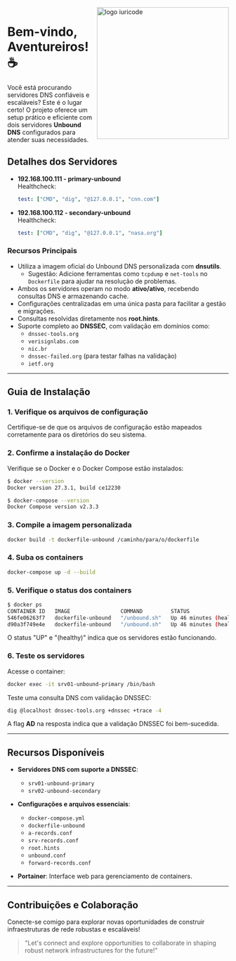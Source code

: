 <img src="ilus-code.svg" min-width="300px" max-width="300px" width="300px" align="right" alt="logo iuricode">

# Bem-vindo, Aventureiros! ☕

Você está procurando servidores DNS confiáveis e escaláveis? Este é o lugar certo!
O projeto oferece um setup prático e eficiente com dois servidores **Unbound DNS** configurados para atender suas necessidades.

## Detalhes dos Servidores

- **192.168.100.111 - primary-unbound**  
  Healthcheck:
  ```yaml
  test: ["CMD", "dig", "@127.0.0.1", "cnn.com"]
  ```

- **192.168.100.112 - secondary-unbound**  
  Healthcheck:
  ```yaml
  test: ["CMD", "dig", "@127.0.0.1", "nasa.org"]
  ```

### Recursos Principais

- Utiliza a imagem oficial do Unbound DNS personalizada com **dnsutils**.
  - Sugestão: Adicione ferramentas como `tcpdump` e `net-tools` no `Dockerfile` para ajudar na resolução de problemas.
- Ambos os servidores operam no modo **ativo/ativo**, recebendo consultas DNS e armazenando cache.
- Configurações centralizadas em uma única pasta para facilitar a gestão e migrações.
- Consultas resolvidas diretamente nos **root.hints**.
- Suporte completo ao **DNSSEC**, com validação em domínios como:
  - `dnssec-tools.org`
  - `verisignlabs.com`
  - `nic.br`
  - `dnssec-failed.org` (para testar falhas na validação)
  - `ietf.org`

---

## Guia de Instalação

### 1. Verifique os arquivos de configuração
Certifique-se de que os arquivos de configuração estão mapeados corretamente para os diretórios do seu sistema.

### 2. Confirme a instalação do Docker
Verifique se o Docker e o Docker Compose estão instalados:
```bash
$ docker --version
Docker version 27.3.1, build ce12230

$ docker-compose --version
Docker Compose version v2.3.3
```

### 3. Compile a imagem personalizada

```bash
docker build -t dockerfile-unbound /caminho/para/o/dockerfile
```

### 4. Suba os containers

```bash
docker-compose up -d --build
```

### 5. Verifique o status dos containers

```bash
$ docker ps
CONTAINER ID   IMAGE                COMMAND         STATUS                   PORTS                         NAMES
546fe06263f7   dockerfile-unbound   "/unbound.sh"   Up 46 minutes (healthy)   0.0.0.0:5301->53/tcp, ...     srv01-unbound-primary
d90a3f749e4e   dockerfile-unbound   "/unbound.sh"   Up 46 minutes (healthy)   0.0.0.0:5302->53/tcp, ...     srv02-unbound-secondary
```
O status "UP" e "(healthy)" indica que os servidores estão funcionando.

### 6. Teste os servidores
Acesse o container:
```bash
docker exec -it srv01-unbound-primary /bin/bash
```
Teste uma consulta DNS com validação DNSSEC:
```bash
dig @localhost dnssec-tools.org +dnssec +trace -4
```
A flag **AD** na resposta indica que a validação DNSSEC foi bem-sucedida.

---

## Recursos Disponíveis

- **Servidores DNS com suporte a DNSSEC**:
  - `srv01-unbound-primary`
  - `srv02-unbound-secondary`

- **Configurações e arquivos essenciais**:
  - `docker-compose.yml`
  - `dockerfile-unbound`
  - `a-records.conf`
  - `srv-records.conf`
  - `root.hints`
  - `unbound.conf`
  - `forward-records.conf`

- **Portainer**: Interface web para gerenciamento de containers.

---

## Contribuições e Colaboração

Conecte-se comigo para explorar novas oportunidades de construir infraestruturas de rede robustas e escaláveis!

<blockquote>"Let's connect and explore opportunities to collaborate in shaping robust network infrastructures for the future!"</blockquote>

